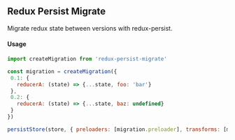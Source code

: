## Redux Persist Migrate

Migrate redux state between versions with redux-persist.

#### Usage
```js
import createMigration from 'redux-persist-migrate'

const migration = createMigration({
 0.1: {
   reducerA: (state) => {...state, foo: 'bar'}
 },
 0.2: {
   reducerA: (state) => {...state, baz: undefined}
 }
})

persistStore(store, { preloaders: [migration.preloader], transforms: [migration.transform] })
```
